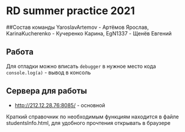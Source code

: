 # RD summer practice 2021

##Состав команды
YaroslavArtemov - Артёмов Ярослав, KarinaKucherenko - Кучеренко Карина, EgN1337 - Щенёв Евгений
## Работа
Для отладки можно вписать `debugger` в нужное место кода
`console.log(a)` - вывод в консоль

## Сервера для работы
 - http://212.12.28.76:8085/ - основной
 
Краткий справочник по необходимым функциям находится в файле studentsInfo.html, 
для удобного прочтения открывать в браузере
